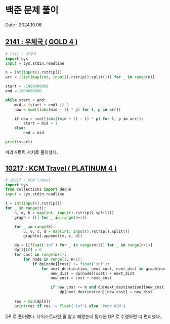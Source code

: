 # 백준 문제 풀이
Date : 2024.10.06

## [2141 : 우체국 ( GOLD 4 )](https://www.acmicpc.net/problem/2141)
```py
# 2141 : 우체국
import sys
input = sys.stdin.readline

n = int(input().rstrip()) 
arr = [list(map(int, input().rstrip().split())) for _ in range(n)]

start = -1000000000
end = 1000000000

while start < end:
    mid = (start + end) // 2
    now = sum([(abs(mid - l) * p) for l, p in arr])

    if now > sum([(abs((mid + 1) - l) * p) for l, p in arr]):
        start = mid + 1
    else:
        end = mid

print(start)
```
파라매트릭 서치로 풀이했다.


## [10217 : KCM Travel ( PLATINUM 4 )](https://www.acmicpc.net/problem/10217)
```py
# 10217 : KCM Travel
import sys
from collections import deque
input = sys.stdin.readline

t = int(input().rstrip())
for _ in range(t):
    n, m, k = map(int, input().rstrip().split())
    graph = [[] for _ in range(n+1)]

    for _ in range(k):
        u, v, c, d = map(int, input().rstrip().split())
        graph[u].append([v, c, d])

    dp = [[float('inf') for _ in range(m+1)] for _ in range(n+1)]
    dp[1][0] = 0
    for cost in range(m+1):
        for node in range(1, n+1):
            if dp[node][cost] != float('inf'):
                for next_destination, next_cost, next_dist in graph[node]:
                    new_dist = dp[node][cost] + next_dist
                    new_cost = cost + next_cost

                    if new_cost <= m and dp[next_destination][new_cost] > new_dist:
                        dp[next_destination][new_cost] = new_dist
    
    res = min(dp[n])
    print(res if res != float('inf') else 'Poor KCM')
```

DP 로 풀이했다. 다익스트라인 줄 알고 헤멨는데 탑다운 DP 로 수행하면 더 편리했다..
